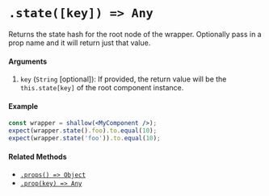 # `.state([key]) => Any`

Returns the state hash for the root node of the wrapper. Optionally pass in a prop name and it
will return just that value.


#### Arguments

1. `key` (`String` [optional]): If provided, the return value will be the `this.state[key]` of the
root component instance.



#### Example


```jsx
const wrapper = shallow(<MyComponent />);
expect(wrapper.state().foo).to.equal(10);
expect(wrapper.state('foo')).to.equal(10);
```


#### Related Methods

- [`.props() => Object`](props.md)
- [`.prop(key) => Any`](prop.md)

